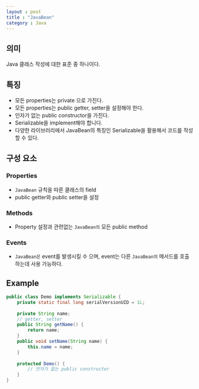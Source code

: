 ```yaml
---
layout : post
title : "JavaBean"
category : Java
---
```


## 의미 
Java 클래스 작성에 대한 표준 중 하나이다.

## 특징

- 모든 properties는 private 으로 가진다.
- 모든 properties는 public getter, setter을 설정해야 한다.
- 인자가 없는 public constructor을 가진다.
- Serializable을 implement해야 합니다.
- 다양한 라이브러리에서 JavaBean의 특징인 Serializable을 활용해서 코드를 작성 할 수 있다.

## 구성 요소
### Properties
- `JavaBean` 규칙을 따른 클래스의 field
- public getter와 public setter을 설정

### Methods
- Property 설정과 관련없는 `JavaBean의` 모든 public method

### Events
- `JavaBean은` event를 발생시킬 수 으며, event는 다른 `JavaBean의` 메서드를 호출하는데 사용 가능하다.


## Example
```java
public class Demo implements Serializable {
    private static final long serialVersionUID = 1L;
    
    private String name;
    // getter, setter
    public String getName() {
        return name;
    }
    public void setName(String name) {
        this.name = name;
    }
    
    protected Demo() {
        // 인자가 없는 public constructor
    }
}
```

